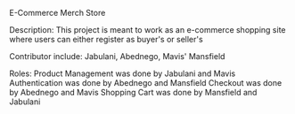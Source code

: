 E-Commerce Merch Store

Description:
This project is meant to work as an e-commerce shopping site where users can either register as buyer's or seller's  

Contributor include:
Jabulani,
Abednego,
Mavis'
Mansfield

Roles:
Product Management was done by Jabulani and Mavis
Authentication was done by Abednego and Mansfield
Checkout was done by Abednego and Mavis
Shopping Cart was done by Mansfield and Jabulani

